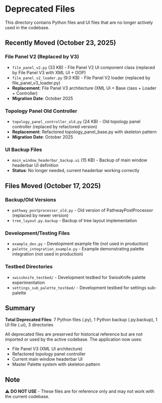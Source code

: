 # Deprecated Files

This directory contains Python files and UI files that are no longer actively used in the codebase.

## Recently Moved (October 23, 2025)

### File Panel V2 (Replaced by V3)
- `file_panel_v2.py` (33 KB) - File Panel V2 UI component class (replaced by File Panel V3 with XML UI + OOP)
- `file_panel_v2_loader.py` (9.0 KB) - File Panel V2 loader (replaced by file_panel_v3_loader.py)
- **Replacement**: File Panel V3 architecture (XML UI + Base class + Loader + Controller)
- **Migration Date**: October 2025

### Topology Panel Old Controller
- `topology_panel_controller_old.py` (24 KB) - Old topology panel controller (replaced by refactored version)
- **Replacement**: Refactored topology_panel_base.py with skeleton pattern
- **Migration Date**: October 2025

### UI Backup Files
- `main_window_headerbar_backup.ui` (15 KB) - Backup of main window headerbar UI definition
- **Status**: No longer needed, current headerbar working correctly

## Files Moved (October 17, 2025)

### Backup/Old Versions
- `pathway_postprocessor_old.py` - Old version of PathwayPostProcessor (replaced by newer version)
- `tree_layout.py.backup` - Backup of tree layout implementation

### Development/Testing Files
- `example_dev.py` - Development example file (not used in production)
- `palette_integration_example.py` - Example demonstrating palette integration (not used in production)

### Testbed Directories
- `swissknife_testbed/` - Development testbed for SwissKnife palette experimentation
- `settings_sub_palette_testbed/` - Development testbed for settings sub-palette

## Summary

**Total Deprecated Files**: 7 Python files (.py), 1 Python backup (.py.backup), 1 UI file (.ui), 3 directories

All deprecated files are preserved for historical reference but are not imported or used by the active codebase. The application now uses:
- File Panel V3 (XML UI architecture)
- Refactored topology panel controller
- Current main window headerbar UI
- Master Palette system with skeleton pattern

## Note
⚠️ **DO NOT USE** - These files are for reference only and may not work with the current codebase.
